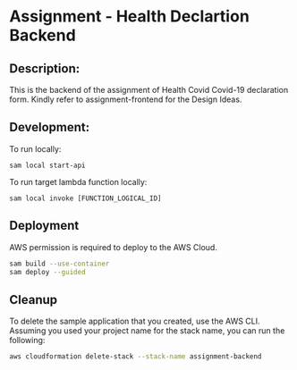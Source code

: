 # Assignment - Health Declartion Backend

## Description:
This is the backend of the assignment of Health Covid Covid-19 declaration form.
Kindly refer to assignment-frontend for the Design Ideas.

## Development:
To run locally:
```
sam local start-api
```
To run target lambda function locally:
```
sam local invoke [FUNCTION_LOGICAL_ID]
```

## Deployment
AWS permission is required to deploy to the AWS Cloud.
```bash
sam build --use-container
sam deploy --guided
```

## Cleanup

To delete the sample application that you created, use the AWS CLI. Assuming you used your project name for the stack name, you can run the following:

```bash
aws cloudformation delete-stack --stack-name assignment-backend
```